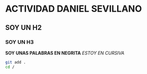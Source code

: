 # ACTIVIDAD DANIEL SEVILLANO
## SOY UN H2
### SOY UN H3
**SOY UNAS PALABRAS EN NEGRITA**
_ESTOY EN CURSIVA_
```bash
git add .
cd /
